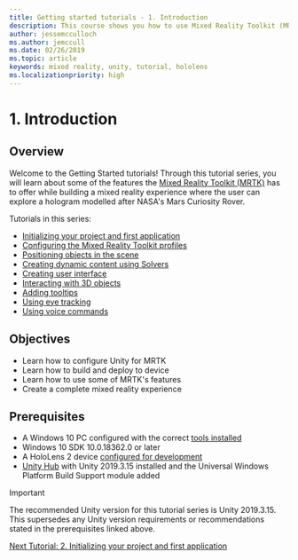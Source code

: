 ```yaml
---
title: Getting started tutorials - 1. Introduction
description: This course shows you how to use Mixed Reality Toolkit (MRTK) to create a mixed reality application.
author: jessemcculloch
ms.author: jemccull
ms.date: 02/26/2019
ms.topic: article
keywords: mixed reality, unity, tutorial, hololens
ms.localizationpriority: high
---
```


# 1. Introduction

## Overview

Welcome to the Getting Started tutorials! Through this tutorial series, you will learn about some of the features the <a href="https://github.com/microsoft/MixedRealityToolkit-Unity" target="_blank"> Mixed Reality Toolkit (MRTK)</a> has to offer while building a mixed reality experience where the user can explore a hologram modelled after NASA's Mars Curiosity Rover.

Tutorials in this series:

* [Initializing your project and first application](mr-learning-base-02.md)
* [Configuring the Mixed Reality Toolkit profiles](mr-learning-base-03.md)
* [Positioning objects in the scene](mr-learning-base-04.md)
* [Creating dynamic content using Solvers](mr-learning-base-05.md)
* [Creating user interface](mr-learning-base-06.md)
* [Interacting with 3D objects](mr-learning-base-07.md)
* [Adding tooltips](mr-learning-base-08.md)
* [Using eye tracking](mr-learning-base-09.md)
* [Using voice commands](mr-learning-base-10.md)

## Objectives

* Learn how to configure Unity for MRTK
* Learn how to build and deploy to device
* Learn how to use some of MRTK's features
* Create a complete mixed reality experience

## Prerequisites

* A Windows 10 PC configured with the correct [tools installed](install-the-tools.md)
* Windows 10 SDK 10.0.18362.0 or later
* A HoloLens 2 device [configured for development](using-visual-studio.md#enabling-developer-mode)
* <a href="https://docs.unity3d.com/Manual/GettingStartedInstallingHub.html" target="_blank">Unity Hub</a> with Unity 2019.3.15 installed and the Universal Windows Platform Build Support module added

> [!IMPORTANT]
> The recommended Unity version for this tutorial series is Unity 2019.3.15. This supersedes any Unity version requirements or recommendations stated in the prerequisites linked above.

[Next Tutorial: 2. Initializing your project and first application](mr-learning-base-02.md)
